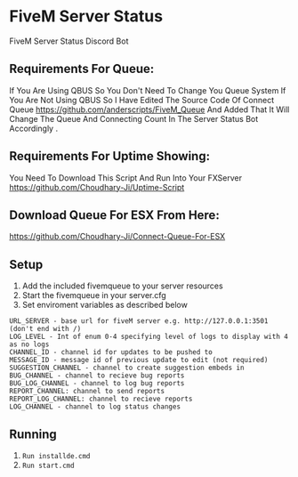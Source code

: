 # FiveM Server Status
FiveM Server Status Discord Bot

## Requirements For Queue:

If You Are Using QBUS So You Don't Need To Change You Queue System
If You Are Not Using QBUS So I Have Edited The Source Code Of Connect Queue https://github.com/anderscripts/FiveM_Queue And Added That It Will Change The Queue And Connecting Count In The Server Status Bot Accordingly .

## Requirements For Uptime Showing:
You Need To Download This Script And Run Into Your FXServer https://github.com/Choudhary-Ji/Uptime-Script

## Download Queue For ESX From Here:
https://github.com/Choudhary-Ji/Connect-Queue-For-ESX

## Setup

1. Add the included fivemqueue to your server resources
2. Start the fivemqueue in your server.cfg
3. Set enviroment variables as described below

```
URL_SERVER - base url for fiveM server e.g. http://127.0.0.1:3501 (don't end with /)
LOG_LEVEL - Int of enum 0-4 specifying level of logs to display with 4 as no logs
CHANNEL_ID - channel id for updates to be pushed to
MESSAGE_ID - message id of previous update to edit (not required)
SUGGESTION_CHANNEL - channel to create suggestion embeds in
BUG_CHANNEL - channel to recieve bug reports
BUG_LOG_CHANNEL - channel to log bug reports
REPORT_CHANNEL: channel to send reports
REPORT_LOG_CHANNEL: channel to recieve reports
LOG_CHANNEL - channel to log status changes
```
## Running
1. `Run installde.cmd`
2. `Run start.cmd`


  

